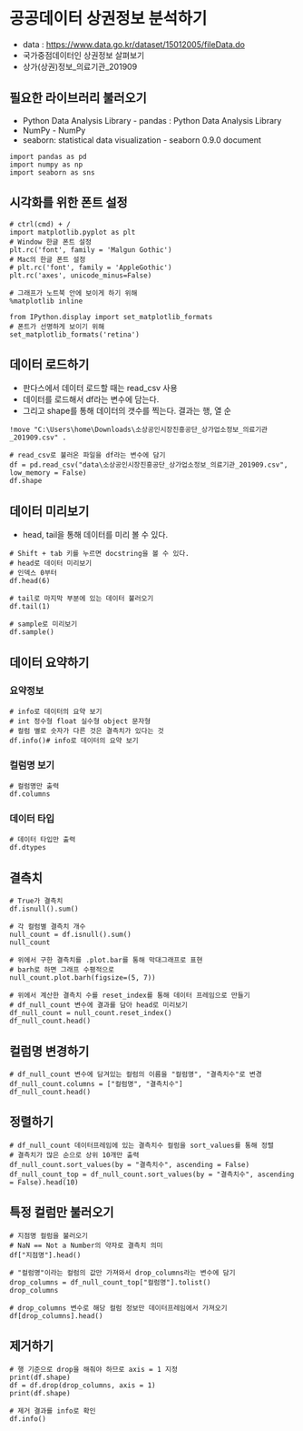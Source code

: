 # 공공데이터 상권정보 분석하기
* data : https://www.data.go.kr/dataset/15012005/fileData.do
* 국가중점데이터인 상권정보 살펴보기
* 상가(상권)정보_의료기관_201909 

## 필요한 라이브러리 불러오기
* Python Data Analysis Library - pandas : Python Data Analysis Library
* NumPy - NumPy
* seaborn: statistical data visualization - seaborn 0.9.0 document

```
import pandas as pd
import numpy as np
import seaborn as sns
```

## 시각화를 위한 폰트 설정

```
# ctrl(cmd) + /
import matplotlib.pyplot as plt
# Window 한글 폰트 설정
plt.rc('font', family = 'Malgun Gothic')
# Mac의 한글 폰트 설정
# plt.rc('font', family = 'AppleGothic')
plt.rc('axes', unicode_minus=False)

# 그래프가 노트북 안에 보이게 하기 위해
%matplotlib inline

from IPython.display import set_matplotlib_formats
# 폰트가 선명하게 보이기 위해
set_matplotlib_formats('retina')
```

## 데이터 로드하기
* 판다스에서 데이터 로드할 때는 read_csv 사용
* 데이터를 로드해서 df라는 변수에 담는다.
* 그리고 shape를 통해 데이터의 갯수를 찍는다. 결과는 행, 열 순

```
!move "C:\Users\home\Downloads\소상공인시장진흥공단_상가업소정보_의료기관_201909.csv" .

# read_csv로 불러온 파일을 df라는 변수에 담기
df = pd.read_csv("data\소상공인시장진흥공단_상가업소정보_의료기관_201909.csv", low_memory = False)
df.shape
```

## 데이터 미리보기
* head, tail을 통해 데이터를 미리 볼 수 있다.

```
# Shift + tab 키를 누르면 docstring을 볼 수 있다.
# head로 데이터 미리보기
# 인덱스 0부터
df.head(6)

# tail로 마지막 부분에 있는 데이터 불러오기
df.tail(1)

# sample로 미리보기
df.sample()
```

## 데이터 요약하기

### 요약정보

```
# info로 데이터의 요약 보기
# int 정수형 float 실수형 object 문자형
# 컬럼 별로 숫자가 다른 것은 결측치가 있다는 것
df.info()# info로 데이터의 요약 보기
```

### 컬럼명 보기

```
# 컬럼명만 출력
df.columns
```

### 데이터 타입

```
# 데이터 타입만 출력
df.dtypes
```

## 결측치

```
# True가 결측치
df.isnull().sum()

# 각 컬럼별 결측치 개수
null_count = df.isnull().sum()
null_count

# 위에서 구한 결측치를 .plot.bar를 통해 막대그래프로 표현
# barh로 하면 그래프 수평적으로
null_count.plot.barh(figsize=(5, 7))

# 위에서 계산한 결측치 수를 reset_index를 통해 데이터 프레임으로 만들기
# df_null_count 변수에 결과를 담아 head로 미리보기
df_null_count = null_count.reset_index()
df_null_count.head()
```

## 컬럼명 변경하기

```
# df_null_count 변수에 담겨있는 컬럼의 이름을 "컬럼명", "결측치수"로 변경
df_null_count.columns = ["컬럼명", "결측치수"]
df_null_count.head()
```

## 정렬하기

```
# df_null_count 데이터프레임에 있는 결측치수 컬럼을 sort_values를 통해 정렬
# 결측치가 많은 순으로 상위 10개만 출력
df_null_count.sort_values(by = "결측치수", ascending = False)
df_null_count_top = df_null_count.sort_values(by = "결측치수", ascending = False).head(10)
```

## 특정 컬럼만 불러오기

```
# 지점명 컬럼을 불러오기
# NaN == Not a Number의 약자로 결측치 의미
df["지점명"].head()

# "컬럼명"이라는 컬럼의 값만 가져와서 drop_columns라는 변수에 담기
drop_columns = df_null_count_top["컬럼명"].tolist()
drop_columns

# drop_columns 변수로 해당 컬럼 정보만 데이터프레임에서 가져오기
df[drop_columns].head()
```

## 제거하기

```
# 행 기준으로 drop을 해줘야 하므로 axis = 1 지정
print(df.shape)
df = df.drop(drop_columns, axis = 1)
print(df.shape)

# 제거 결과를 info로 확인
df.info()
```

